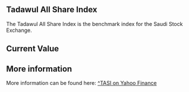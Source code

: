 ## Tadawul All Share Index

The Tadawul All Share Index is the benchmark index for the Saudi Stock Exchange.

## Current Value

<Topic topic="finance/stock-exchange/index/TASI" decimals="2" unit="points"/>

## More information

More information can be found here: [^TASI on Yahoo Finance](https://finance.yahoo.com/quote/^TASI/)
